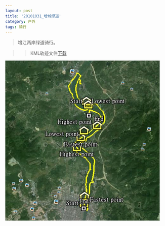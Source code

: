 ```yaml
---
layout: post
title: '20101031_增城绿道'
category: 户外
tags: 骑行
---
```


>增江两岸绿道骑行。

>>KML轨迹文件[下载](/assets/download/20101031_增城绿道-kml.zip)

![轨迹图](/assets/images/2010-2011/20101031_增城绿道.JPG)
